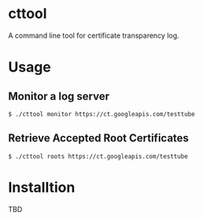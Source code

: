 # cttool

A command line tool for certificate transparency log.

# Usage

## Monitor a log server

```
$ ./cttool monitor https://ct.googleapis.com/testtube
```

## Retrieve Accepted Root Certificates

```
$ ./cttool roots https://ct.googleapis.com/testtube
```

# Installtion

TBD
